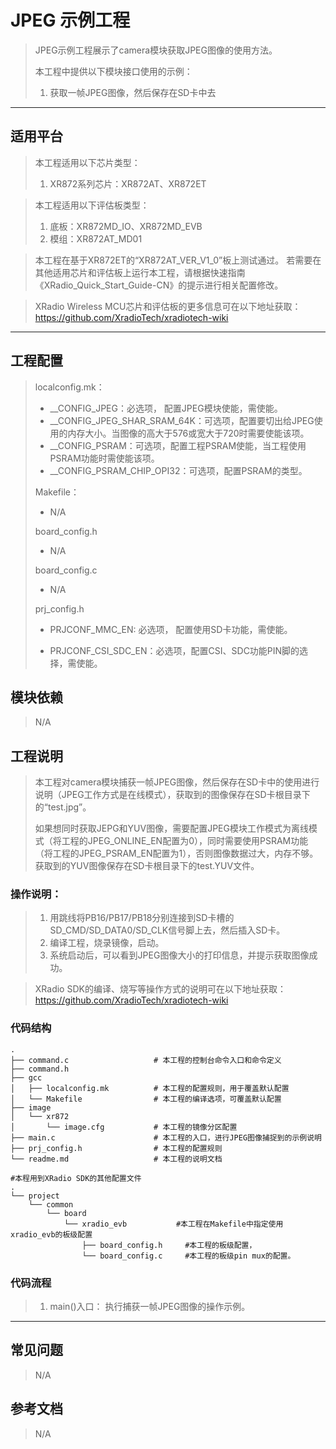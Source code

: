 # JPEG 示例工程

> JPEG示例工程展示了camera模块获取JPEG图像的使用方法。
>
> 本工程中提供以下模块接口使用的示例：
>
> 1. 获取一帧JPEG图像，然后保存在SD卡中去

---

## 适用平台

> 本工程适用以下芯片类型：
>
> 1. XR872系列芯片：XR872AT、XR872ET

> 本工程适用以下评估板类型：
> 1. 底板：XR872MD_IO、XR872MD_EVB
> 2. 模组：XR872AT_MD01

> 本工程在基于XR872ET的“XR872AT_VER_V1_0”板上测试通过。
> 若需要在其他适用芯片和评估板上运行本工程，请根据快速指南《XRadio_Quick_Start_Guide-CN》的提示进行相关配置修改。

> XRadio Wireless MCU芯片和评估板的更多信息可在以下地址获取：
> https://github.com/XradioTech/xradiotech-wiki

---

## 工程配置

> localconfig.mk：
>
> - __CONFIG_JPEG：必选项， 配置JPEG模块使能，需使能。
> - __CONFIG_JPEG_SHAR_SRAM_64K：可选项，配置要切出给JPEG使用的内存大小。当图像的高大于576或宽大于720时需要使能该项。
> - __CONFIG_PSRAM：可选项，配置工程PSRAM使能，当工程使用PSRAM功能时需使能该项。
> - __CONFIG_PSRAM_CHIP_OPI32：可选项，配置PSRAM的类型。
>
> Makefile：
>
> - N/A
>
> board_config.h
>
> - N/A
>
> board_config.c
>
> - N/A
>
> prj_config.h
>
> - PRJCONF_MMC_EN: 必选项， 配置使用SD卡功能，需使能。
>
> -  PRJCONF_CSI_SDC_EN：必选项，配置CSI、SDC功能PIN脚的选择，需使能。

## 模块依赖

> N/A

## 工程说明

> 本工程对camera模块捕获一帧JPEG图像，然后保存在SD卡中的使用进行说明（JPEG工作方式是在线模式），获取到的图像保存在SD卡根目录下的“test.jpg”。
>
> 如果想同时获取JEPG和YUV图像，需要配置JPEG模块工作模式为离线模式（将工程的JPEG_ONLINE_EN配置为0），同时需要使用PSRAM功能（将工程的JPEG_PSRAM_EN配置为1），否则图像数据过大，内存不够。获取到的YUV图像保存在SD卡根目录下的test.YUV文件。

### 操作说明：

> 1. 用跳线将PB16/PB17/PB18分别连接到SD卡槽的SD_CMD/SD_DATA0/SD_CLK信号脚上去，然后插入SD卡。
> 2. 编译工程，烧录镜像，启动。
> 3. 系统启动后，可以看到JPEG图像大小的打印信息，并提示获取图像成功。

> XRadio SDK的编译、烧写等操作方式的说明可在以下地址获取：
> https://github.com/XradioTech/xradiotech-wiki

### 代码结构
```
.
├── command.c          			# 本工程的控制台命令入口和命令定义
├── command.h
├── gcc
│   ├── localconfig.mk          # 本工程的配置规则，用于覆盖默认配置
│   └── Makefile                # 本工程的编译选项，可覆盖默认配置
├── image
│   └── xr872
│       └── image.cfg           # 本工程的镜像分区配置
├── main.c                      # 本工程的入口，进行JPEG图像捕捉到的示例说明
├── prj_config.h                # 本工程的配置规则
└── readme.md                   # 本工程的说明文档

#本程用到XRadio SDK的其他配置文件
.
└── project
    └── common
        └── board
            └── xradio_evb           #本工程在Makefile中指定使用xradio_evb的板级配置
                ├── board_config.h     #本工程的板级配置，
                └── board_config.c     #本工程的板级pin mux的配置。
```
### 代码流程

> 1. main()入口： 执行捕获一帧JPEG图像的操作示例。
> 

---

## 常见问题

> N/A

## 参考文档

> N/A
